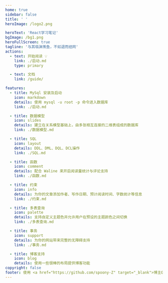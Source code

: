 ```yaml
---
home: true
sidebar: false
title: ' '
heroImage: /logo2.png

heroText: 'React学习笔记'
bgImage: /bg1.png
heroFullScreen: true
tagline: '与其临渊羡鱼，不如退而结网'
actions:
  - text: 开始阅读 💡 
    link: ./启动.md
    type: primary

  - text: 文档
    link: /guide/

features:
  - title: MySql 安装及启动
    icon: markdown
    details: 使用 mysql -u root -p 命令进入数据库
    link: ./启动.md

  - title: 数据模型
    icon: slides
    details: 建立在关系模型基础上，由多张相互连接的二维表组成的数据库
    link: ./数据模型.md

  - title: SQL
    icon: layout
    details: DDL、DML、DQL、DCL操作
    link: ./SQL.md

  - title: 函数
    icon: comment
    details: 配合 Waline 来开启阅读量统计与评论支持
    link: ./函数.md

  - title: 约束
    icon: info
    details: 为你的文章添加作者、写作日期、预计阅读时间、字数统计等信息
    link: ./约束.md

  - title: 多表查询
    icon: palette
    details: 支持自定义主题色并允许用户在预设的主题颜色之间切换
    link: ./多表查询.md

  - title: 事务
    icon: support
    details: 为你的网站带来完整的无障碍支持
    link: ./事务.md

  - title: 博客支持
    icon: blog
    details: 使用一些很棒的布局提供博客功能
copyright: false
footer: 使用 <a href="https://github.com/spoony-Z" target="_blank">博主GitHub</a>  | MIT 协议, 版权所有 © 2023-present spoony-z
---
```


